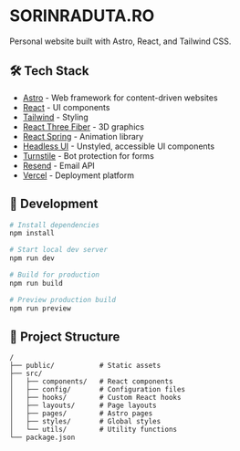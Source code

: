 # SORINRADUTA.RO

Personal website built with Astro, React, and Tailwind CSS.

## 🛠️ Tech Stack

- [Astro](https://astro.build/) - Web framework for content-driven websites
- [React](https://react.dev/) - UI components
- [Tailwind](https://tailwindcss.com/) - Styling
- [React Three Fiber](https://docs.pmnd.rs/react-three-fiber) - 3D graphics
- [React Spring](https://www.react-spring.dev/) - Animation library
- [Headless UI](https://headlessui.dev/) - Unstyled, accessible UI components
- [Turnstile](https://developers.cloudflare.com/turnstile/) - Bot protection for forms
- [Resend](https://resend.com/) - Email API
- [Vercel](https://vercel.com/) - Deployment platform

## 🚀 Development

```bash
# Install dependencies
npm install

# Start local dev server
npm run dev

# Build for production
npm run build

# Preview production build
npm run preview
```

## 📂 Project Structure

```
/
├── public/           # Static assets
├── src/
│   ├── components/   # React components
│   ├── config/       # Configuration files
│   ├── hooks/        # Custom React hooks
│   ├── layouts/      # Page layouts
│   ├── pages/        # Astro pages
│   ├── styles/       # Global styles
│   └── utils/        # Utility functions
└── package.json
```
